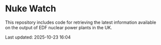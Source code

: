# Nuke Watch

This repository includes code for retrieving the latest information available on the output of EDF nuclear power plants in the UK.

Last updated: 2025-10-23 16:04